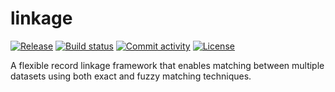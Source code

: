 # linkage

[![Release](https://img.shields.io/github/v/release/asteinhart/linkage)](https://img.shields.io/github/v/release/asteinhart/linkage)
[![Build status](https://img.shields.io/github/actions/workflow/status/asteinhart/linkage/main.yml?branch=main)](https://github.com/asteinhart/linkage/actions/workflows/main.yml?query=branch%3Amain)
[![Commit activity](https://img.shields.io/github/commit-activity/m/asteinhart/linkage)](https://img.shields.io/github/commit-activity/m/asteinhart/linkage)
[![License](https://img.shields.io/github/license/asteinhart/linkage)](https://img.shields.io/github/license/asteinhart/linkage)

A flexible record linkage framework that enables matching between multiple datasets using both exact and fuzzy matching techniques.
